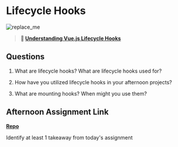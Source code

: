 # Lifecycle Hooks

![replace_me](https://codeworks.blob.core.windows.net/public/assets/img/illustrations/placeholder.svg)

> **📖 [Understanding Vue.js Lifecycle Hooks](https://codeworksacademy.com/fs-student-guide/resources/wk6/03-Vue-Lifecycle-Hooks)**

## Questions

1. What are lifecycle hooks? What are lifecycle hooks used for?



2. How have you utilized lifecycle hooks in your afternoon projects?



3. What are mounting hooks? When might you use them?



## Afternoon Assignment Link

**[Repo](https://github.com/IsaiahLeiva/gregslist-vue-main)**

Identify at least 1 takeaway from today's assignment
